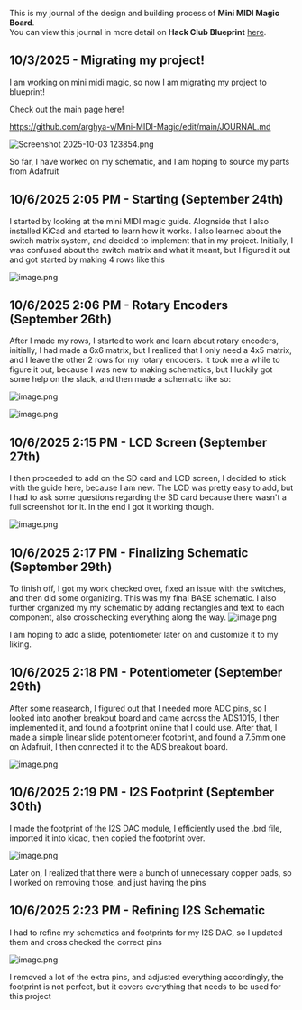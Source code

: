 <!--
  ===================    !!READ THIS NOTICE!!   ====================
  DO NOT edit this file manually. Your changes WILL BE OVERWRITTEN!
  This journal is auto generated and updated by Hack Club Blueprint.
  To edit this file, please edit your journal entries on Blueprint.
  ==================================================================
-->

This is my journal of the design and building process of **Mini MIDI Magic Board**.  
You can view this journal in more detail on **Hack Club Blueprint** [here](https://blueprint.hackclub.com/projects/61).


## 10/3/2025 - Migrating my project!  

I am working on mini midi magic, so now I am migrating my project to blueprint!

Check out the main page here!

https://github.com/arghya-v/Mini-MIDI-Magic/edit/main/JOURNAL.md

![Screenshot 2025-10-03 123854.png](https://blueprint.hackclub.com/user-attachments/blobs/redirect/eyJfcmFpbHMiOnsiZGF0YSI6MTYxLCJwdXIiOiJibG9iX2lkIn19--eddafa64bfda4731b95c5a81adf2f123317475f3/Screenshot%202025-10-03%20123854.png)

So far, I have worked on my schematic, and I am hoping to source my parts from Adafruit  

## 10/6/2025 2:05 PM - Starting (September 24th)  

I started by looking at the mini MIDI magic guide. Alognside that I also installed KiCad and started to learn how it works. I also learned about the switch matrix system, and decided to implement that in my project. Initially, I was confused about the switch matrix and what it meant, but I figured it out and got started by making 4 rows like this

![image.png](https://blueprint.hackclub.com/user-attachments/blobs/redirect/eyJfcmFpbHMiOnsiZGF0YSI6NzQzLCJwdXIiOiJibG9iX2lkIn19--dd3bbea836475effa1465b6bc27623673b2aa7cb/image.png)
  

## 10/6/2025 2:06 PM - Rotary Encoders (September 26th)  

After I made my rows, I started to work and learn about rotary encoders, initially, I had made a 6x6 matrix, but I realized that I only need a 4x5 matrix, and I leave the other 2 rows for my rotary encoders. It took me a while to figure it out, because I was new to making schematics, but I luckily got some help on the slack, and then made a schematic like so:

![image.png](https://blueprint.hackclub.com/user-attachments/blobs/redirect/eyJfcmFpbHMiOnsiZGF0YSI6NzQ0LCJwdXIiOiJibG9iX2lkIn19--5f13417a9e99904b4cb25ce590cf2de7d76288c2/image.png)

![image.png](https://blueprint.hackclub.com/user-attachments/blobs/redirect/eyJfcmFpbHMiOnsiZGF0YSI6NzQ1LCJwdXIiOiJibG9iX2lkIn19--f0872f334da4acdfae2f1fb2d7c704b99c4ff46c/image.png)

  

## 10/6/2025 2:15 PM - LCD Screen (September 27th)  

I then proceeded to add on the SD card and LCD screen, I decided to stick with the guide here, because I am new. The LCD was pretty easy to add, but I had to ask some questions regarding the SD card because there wasn't a full screenshot for it. In the end I got it working though.

![image.png](https://blueprint.hackclub.com/user-attachments/blobs/redirect/eyJfcmFpbHMiOnsiZGF0YSI6NzQ2LCJwdXIiOiJibG9iX2lkIn19--d7380c106eb0358a8f83adca9a4d8ad67fe8af6d/image.png)

  

## 10/6/2025 2:17 PM - Finalizing Schematic (September 29th)  

To finish off, I got my work checked over, fixed an issue with the switches, and then did some organizing. This was my final BASE schematic. I also further organized my my schematic by adding rectangles and text to each component, also crosschecking everything along the way.
![image.png](https://blueprint.hackclub.com/user-attachments/blobs/redirect/eyJfcmFpbHMiOnsiZGF0YSI6NzQ3LCJwdXIiOiJibG9iX2lkIn19--a7a4127fd970134f9fddd56b402e5230cc6460a3/image.png)

I am hoping to add a slide, potentiometer later on and customize it to my liking.  

## 10/6/2025 2:18 PM - Potentiometer (September 29th)  

After some reasearch, I figured out that I needed more ADC pins, so I looked into another breakout board and came across the ADS1015, I then implemented it, and found a footprint online that I could use. After that, I made a simple linear slide potentiometer footprint, and found a 7.5mm one on Adafruit, I then connected it to the ADS breakout board.

![image.png](https://blueprint.hackclub.com/user-attachments/blobs/redirect/eyJfcmFpbHMiOnsiZGF0YSI6NzQ4LCJwdXIiOiJibG9iX2lkIn19--874a70ba480477545a779fa21797bcab5c18b152/image.png)
  

## 10/6/2025 2:19 PM - I2S Footprint (September 30th)  

I made the footprint of the I2S DAC module, I efficiently used the .brd file, imported it into kicad, then copied the footprint over.

![image.png](https://blueprint.hackclub.com/user-attachments/blobs/redirect/eyJfcmFpbHMiOnsiZGF0YSI6NzQ5LCJwdXIiOiJibG9iX2lkIn19--b9eaf1ec7083fd51f2713b45e04099055a970e30/image.png)

Later on, I realized that there were a bunch of unnecessary copper pads, so I worked on removing those, and just having the pins  

## 10/6/2025 2:23 PM - Refining I2S Schematic  

I had to refine my schematics and footprints for my I2S DAC, so I updated them and cross checked the correct pins

![image.png](https://blueprint.hackclub.com/user-attachments/blobs/redirect/eyJfcmFpbHMiOnsiZGF0YSI6NzUwLCJwdXIiOiJibG9iX2lkIn19--28fb23144adf0300092852ec86b2ae11012a7bc4/image.png)

I removed a lot of the extra pins, and adjusted everything accordingly, the footprint is not perfect, but it covers everything that needs to be used for this project
  

